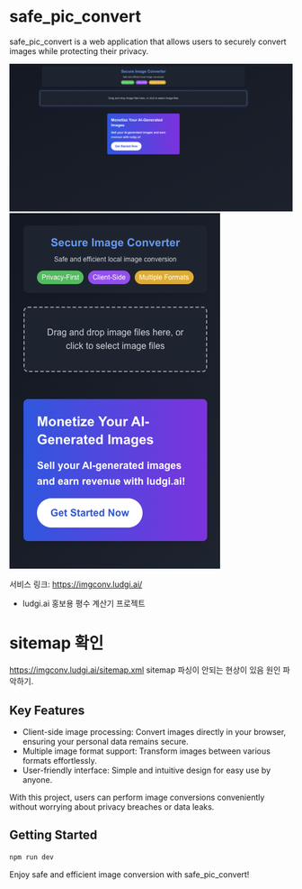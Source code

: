 # safe_pic_convert

safe_pic_convert is a web application that allows users to securely convert images while protecting their privacy.

![alt text](image.png)
![alt text](image-1.png)

서비스 링크: https://imgconv.ludgi.ai/

- ludgi.ai 홍보용 평수 계산기 프로젝트

# sitemap 확인

https://imgconv.ludgi.ai/sitemap.xml
sitemap 파싱이 안되는 현상이 있음 원인 파악하기.

## Key Features

- Client-side image processing: Convert images directly in your browser, ensuring your personal data remains secure.
- Multiple image format support: Transform images between various formats effortlessly.
- User-friendly interface: Simple and intuitive design for easy use by anyone.

With this project, users can perform image conversions conveniently without worrying about privacy breaches or data leaks.

## Getting Started

```bash
npm run dev
```

Enjoy safe and efficient image conversion with safe_pic_convert!
